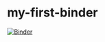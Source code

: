 # my-first-binder

[![Binder](https://mybinder.org/badge.svg)](https://mybinder.org/v2/gh/betatim/my-first-binder/master)
